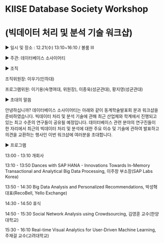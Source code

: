 # KIISE Database Society Workshop
# (빅데이터 처리 및 분석 기술 워크샵)

▶ 일시 및 장소 : 12.21(수) 13:10~16:10 / 볼룸 III

▶ 주관: 데이터베이스 소사이어티
    
▶	조직

조직위원장: 이우기(인하대)

프로그램위원: 이기용(숙명여대, 위원장), 이종욱(성균관대), 황지영(성균관대)

▶	초대의 말씀

안녕하십니까? 데이터베이스 소사이어티는 아래와 같이 동계학술발표회 분과 워크샵을 준비하였습니다. 빅데이터 처리 및 분석 기술에 관해 최근 산업체와 학계에서 진행되고 있는 최고 수준의 연구들이 공유될 예정입니다. 데이터베이스 관련 분야의 연구진들이 한 자리에서 최근의 빅데이터 처리 및 분석에 대한 주요 이슈 및 기술에 관하여 발표하고 의견을 교환하는 행사인 이번 워크샵에 여러분을 초대합니다.

▶	프로그램

13:00 - 13:10 개회사

13:10 - 13:50 Dances with SAP HANA - Innovations Towards In-Memory Transactional and Analytical Big Data Processing, 이주창 부소장(SAP Labs Korea)

13:50 - 14:30 Big Data Analysis and Personalized Recommendations, 박성혁 대표(RecoBell, Yello Exchange)

14:30 - 14:50 휴식

14:50 - 15:30 Social Network Analysis using Crowdsourcing, 김영훈 교수(한양대학교)

15:30 - 16:10 Real-time Visual Analytics for User-Driven Machine Learning, 주재걸 교수(고려대학교)
    

